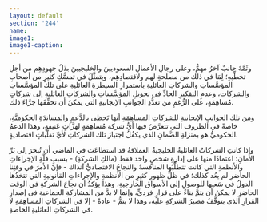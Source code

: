 ```yaml
---
layout: default
section: '244'
name:
image1: 
image1-caption: 
---
```

وثَمَّةَ جانبٌ آخرُ مهمٌّ، وعلى رجالِ الأعمالِ السعوديينَ والخليجيينَ بذلُ جهودِهِم من أجلِ تخطِّيهِ؛ لِمَا في ذلك من مصلحةٍ لهم ولاقتصادِهِم، ويتمثَّلُ في تمسُّكِ كثيرٍ من أصحابِ المؤسَّساتِ والشركاتِ العائليةِ باستمرارِ السيطرةِ العائليةِ على تلك المؤسَّساتِ والشركات، وعدمِ التفكيرِ الجادِّ في تحويلِ المؤسَّساتِ والشركاتِ العائليةِ إلى شركاتٍ مُساهِمَةٍ، على الرُّغمِ من تعدُّدِ الجوانبِ الإيجابيةِ التي يمكنُ أن تحقِّقَها جرَّاءَ ذلك.

ومن تلك الجوانبِ الإيجابيةِ للشركاتِ المساهِمَةِ أنها تَحظى بالدَّعمِ والمساندَةِ الحكوميَّةِ، خاصةً في الظروف التي تتعرَّضُ فيها أيُّ شركة مُساهِمَةٍ لهزَّاتٍ عَنيفةٍ، وهذا الدعمُ الحكوميُّ هو بمنزلةِ الضَّمانِ الذي يكفُلُ اجتيازَ تلك الشركاتِ لأيِّ تقلُّباتٍ اقتصاديةٍ.

وإذا كانتِ الشركاتُ العائليةُ الخليجيةُ العملاقةُ قد استطاعَت في الماضي أن تُبحرَ إلى بَرِّ الأمانِ؛ اعتمادًا منها على إدارةِ شخصٍ واحد فقط (مالكِ الشركةِ) - بسببِ قلَّةِ الإجراءاتِ والأنظمةِ التي كانت تتطلَّبُها المنافسةُ والنجاحُ الاقتصاديُّ آنذاك - فإنّ الأمرَ في وقتِنا الحاضرِ لم يعُد كذلك؛ في ظلِّ ظهورِ كثيرٍ من الأنظمةِ والإجراءاتِ القانونيةِ التي تتخذُها الدولُ في سَعيِها للوصولِ إلى الأسواق الخارجيةِ، وهذا يؤكدُ أن نجاحَ الشركةِ في الوقت الحاضرِ لا يمكنُ أن يتمَّ بناءً على قرارٍ فرديٍّ، وإنما لا بدَّ من المشاركةِ الجماعيةِ في إصدارِ القرارِ الذي يتوقَّفُ مصيرُ الشركةِ عليه، وهذا لا يتمُّ - عادةً - إلا في الشركاتِ المساهِمَةِ لا في الشركاتِ العائليةِ الخاصةِ.
